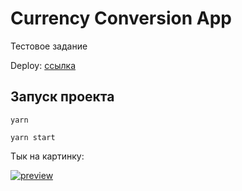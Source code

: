 # Currency Conversion App

Тестовое задание

Deploy: [ссылка](https://daniilboyarinkov.github.io/kozhindev-test-exchanges/)

## Запуск проекта

`yarn`

`yarn start`

Тык на картинку: 

<a target="_blank" href="https://daniilboyarinkov.github.io/kozhindev-test-exchanges/">
  <img alt="preview" src="https://user-images.githubusercontent.com/89917619/215783215-31b61e5a-f059-4850-87ad-efa686700bfb.png"/>
</a>
